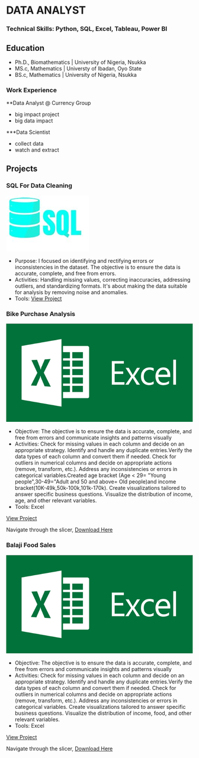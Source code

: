 # DATA ANALYST

### Technical Skills: Python, SQL, Excel, Tableau, Power BI

## Education 
- Ph.D., Biomathematics | University of Nigeria, Nsukka
- MS.c, Mathematics | Universty of Ibadan, Oyo State
- BS.c, Mathematics | University of Nigeria, Nsukka

### Work Experience
**Data Analyst @ Currency Group
- big impact project
- big data impact

***Data Scientist
- collect data
- watch and extract

## Projects
### SQL For Data Cleaning
![SQL](assets/image/SQL.jpg)
- Purpose: I focused on identifying and rectifying errors or inconsistencies in the dataset. The objective is to ensure the data is accurate, complete, and free from errors.
- Activities: Handling missing values, correcting inaccuracies, addressing outliers, and standardizing formats. It's about making the data suitable for analysis by removing noise and anomalies.
- Tools: 
[View Project](https://github.com/Arinzeluke/SQL-FOR-DATA-CLEANING)


### Bike Purchase Analysis
![Excel](assets/image/Exce.jpg)
- Objective: The objective is to ensure the data is accurate, complete, and free from errors and communicate insights and patterns visually
- Activities: Check for missing values in each column and decide on an appropriate strategy.
Identify and handle any duplicate entries.Verify the data types of each column and convert them if needed. Check for outliers in numerical columns and decide on appropriate actions (remove, transform, etc.). Address any inconsistencies or errors in categorical variables.Created age bracket (Age < 29= "Young people",30-49="Adult and 50 and above= Old people)and income bracket(10K-49k,50k-100k,101k-170k). Create visualizations tailored to answer specific business questions. Visualize the distribution of income, age, and other relevant variables.
- Tools: Excel
  
[View Project](https://1drv.ms/x/c/39910e63a33a86fb/ETstoa0b8QJFhOD9pkeeeKwBXJG49VebFB_bsRmGVCejWA?e=QDzzYJ)

Navigate through the slicer,  [Download Here](https://github.com/Arinzeluke/Excel-for-Data-Analysis/blob/main/Excel%20Project%20Dataset.xlsx)

### Balaji Food Sales 
![Excel](assets/image/Exce.jpg)
- Objective: The objective is to ensure the data is accurate, complete, and free from errors and communicate insights and patterns visually
- Activities: Check for missing values in each column and decide on an appropriate strategy.
Identify and handle any duplicate entries.Verify the data types of each column and convert them if needed. Check for outliers in numerical columns and decide on appropriate actions (remove, transform, etc.). Address any inconsistencies or errors in categorical variables. Create visualizations tailored to answer specific business questions. Visualize the distribution of income, food, and other relevant variables.
- Tools: Excel
  
[View Project](https://1drv.ms/x/c/39910e63a33a86fb/EfticvSak0JIiqC7ut2tzYoBdi0bTqEFom6AJgkWjwQK0g?e=FVPTrt)

Navigate through the slicer,  [Download Here](https://github.com/Arinzeluke/Balaji-Food-Sales/blob/main/Balaji%20Fast%20Food%20Sales.xlsx)
 
